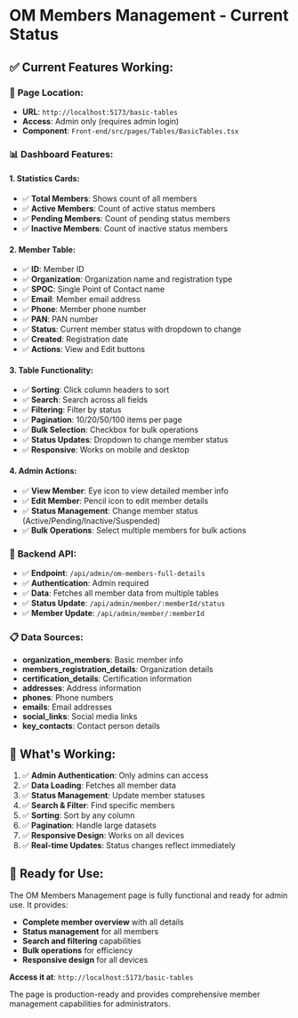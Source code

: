 # OM Members Management - Current Status

## ✅ **Current Features Working:**

### 🎯 **Page Location:**
- **URL**: `http://localhost:5173/basic-tables`
- **Access**: Admin only (requires admin login)
- **Component**: `Front-end/src/pages/Tables/BasicTables.tsx`

### 📊 **Dashboard Features:**

#### **1. Statistics Cards:**
- ✅ **Total Members**: Shows count of all members
- ✅ **Active Members**: Count of active status members
- ✅ **Pending Members**: Count of pending status members  
- ✅ **Inactive Members**: Count of inactive status members

#### **2. Member Table:**
- ✅ **ID**: Member ID
- ✅ **Organization**: Organization name and registration type
- ✅ **SPOC**: Single Point of Contact name
- ✅ **Email**: Member email address
- ✅ **Phone**: Member phone number
- ✅ **PAN**: PAN number
- ✅ **Status**: Current member status with dropdown to change
- ✅ **Created**: Registration date
- ✅ **Actions**: View and Edit buttons

#### **3. Table Functionality:**
- ✅ **Sorting**: Click column headers to sort
- ✅ **Search**: Search across all fields
- ✅ **Filtering**: Filter by status
- ✅ **Pagination**: 10/20/50/100 items per page
- ✅ **Bulk Selection**: Checkbox for bulk operations
- ✅ **Status Updates**: Dropdown to change member status
- ✅ **Responsive**: Works on mobile and desktop

#### **4. Admin Actions:**
- ✅ **View Member**: Eye icon to view detailed member info
- ✅ **Edit Member**: Pencil icon to edit member details
- ✅ **Status Management**: Change member status (Active/Pending/Inactive/Suspended)
- ✅ **Bulk Operations**: Select multiple members for bulk actions

### 🔧 **Backend API:**
- ✅ **Endpoint**: `/api/admin/om-members-full-details`
- ✅ **Authentication**: Admin required
- ✅ **Data**: Fetches all member data from multiple tables
- ✅ **Status Update**: `/api/admin/member/:memberId/status`
- ✅ **Member Update**: `/api/admin/member/:memberId`

### 📋 **Data Sources:**
- **organization_members**: Basic member info
- **members_registration_details**: Organization details
- **certification_details**: Certification information
- **addresses**: Address information
- **phones**: Phone numbers
- **emails**: Email addresses
- **social_links**: Social media links
- **key_contacts**: Contact person details

## 🎯 **What's Working:**

1. ✅ **Admin Authentication**: Only admins can access
2. ✅ **Data Loading**: Fetches all member data
3. ✅ **Status Management**: Update member statuses
4. ✅ **Search & Filter**: Find specific members
5. ✅ **Sorting**: Sort by any column
6. ✅ **Pagination**: Handle large datasets
7. ✅ **Responsive Design**: Works on all devices
8. ✅ **Real-time Updates**: Status changes reflect immediately

## 🚀 **Ready for Use:**

The OM Members Management page is fully functional and ready for admin use. It provides:

- **Complete member overview** with all details
- **Status management** for all members
- **Search and filtering** capabilities
- **Bulk operations** for efficiency
- **Responsive design** for all devices

**Access it at**: `http://localhost:5173/basic-tables`

The page is production-ready and provides comprehensive member management capabilities for administrators. 